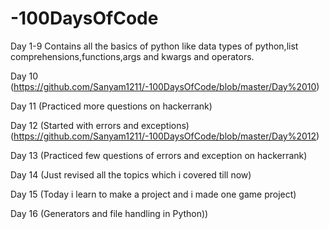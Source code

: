 # -100DaysOfCode

Day 1-9 
Contains all the basics of python like data types of python,list comprehensions,functions,args and kwargs and operators.

Day 10 (https://github.com/Sanyam1211/-100DaysOfCode/blob/master/Day%2010)

Day 11 (Practiced more questions on hackerrank)

Day 12 (Started with errors and exceptions) 
(https://github.com/Sanyam1211/-100DaysOfCode/blob/master/Day%2012)

Day 13 (Practiced few questions of errors and exception on hackerrank)

Day 14  (Just revised all the topics which i covered till now)

Day 15  (Today i learn to make a project and i made one game project)

Day 16 (Generators and file handling in Python))
